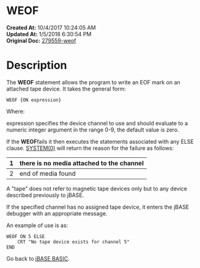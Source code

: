 # WEOF

**Created At:** 10/4/2017 10:24:05 AM  
**Updated At:** 1/5/2018 6:30:54 PM  
**Original Doc:** [279559-weof](https://docs.jbase.com/36868-jbase-basic/279559-weof)  


# Description

The **WEOF** statement allows the program to write an EOF mark on an attached tape device. It takes the general form:

```
WEOF {ON expression}
```

Where:

expression specifies the device channel to use and should evaluate to a numeric integer argument in the range 0-9, the default value is zero.

If the **WEOF**fails it then executes the statements associated with any ELSE clause. [SYSTEM(0)](./../system-functions) will return the reason for the failure as follows:


| 1<br> | there is no media attached to the channel<br> |
| --- | --- |
| 2<br> | end of media found<br> |




A "tape" does not refer to magnetic tape devices only but to any device described previously to jBASE.

If the specified channel has no assigned tape device, it enters the jBASE debugger with an appropriate message.

An example of use is as:

```
WEOF ON 5 ELSE
    CRT "No tape device exists for channel 5"
END
```



Go back to [jBASE BASIC](./../jbase-basic-programmers-reference-guide).
